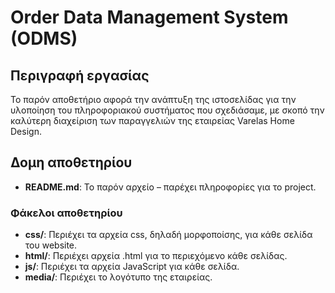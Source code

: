 # Order Data Management System (ODMS)


## Περιγραφή εργασίας

Το παρόν αποθετήριο αφορά την ανάπτυξη της ιστοσελίδας για την υλοποίηση του πληροφοριακού συστήματος που σχεδιάσαμε, με σκοπό την καλύτερη διαχείριση των παραγγελιών της εταιρείας Varelas Home Design. 

## Δομη αποθετηρίου

- **README.md**: Το παρόν αρχείο – παρέχει πληροφορίες για το project.
### Φάκελοι αποθετηρίου
- **css/**: Περιέχει τα αρχεία css, δηλαδή μορφοποίσης, για κάθε σελίδα του website.
- **html/**: Περιέχει αρχεία .html για το περιεχόμενο κάθε σελίδας.
- **js/**: Περιέχει τα αρχεία JavaScript για κάθε σελίδα.
- **media/**: Περιέχει το λογότυπο της εταιρείας.

